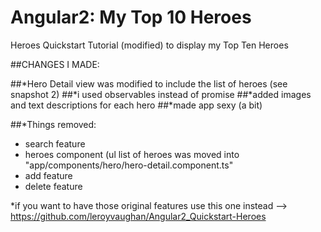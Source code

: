 # Angular2: My Top 10 Heroes
Heroes Quickstart Tutorial (modified) to display my Top Ten Heroes

##CHANGES I MADE:
 
##*Hero Detail view was modified to include the list of heroes (see snapshot 2)
##*i used observables instead of promise
##*added images and text descriptions for each hero
##*made app sexy (a bit)

##*Things removed:
 - search feature
 - heroes component (ul list of heroes was moved into "app/components/hero/hero-detail.component.ts"
 - add feature
 - delete feature
 
 *if you want to have those original features use this one instead --> https://github.com/leroyvaughan/Angular2_Quickstart-Heroes

